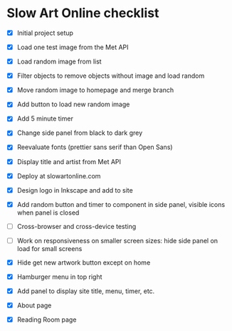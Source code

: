 # Slow Art Online checklist

* [x] Initial project setup
* [x] Load one test image from the Met API
* [x] Load random image from list
* [x] Filter objects to remove objects without image and load random
* [x] Move random image to homepage and merge branch
* [x] Add button to load new random image
* [x] Add 5 minute timer
* [x] Change side panel from black to dark grey
* [x] Reevaluate fonts (prettier sans serif than Open Sans)
* [x] Display title and artist from Met API
* [x] Deploy at slowartonline.com
* [x] Design logo in Inkscape and add to site
* [x] Add random button and timer to component in side panel, visible icons when panel is closed
* [ ] Cross-browser and cross-device testing
* [ ] Work on responsiveness on smaller screen sizes: hide side panel on load for small screens
* [x] Hide get new artwork button except on home
* [x] Hamburger menu in top right
* [x] Add panel to display site title, menu, timer, etc.
* [x] About page 
* [x] Reading Room page

